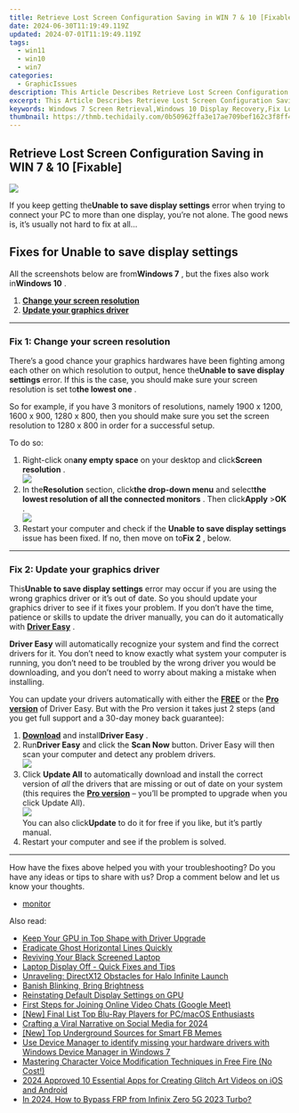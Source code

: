 ```yaml
---
title: Retrieve Lost Screen Configuration Saving in WIN 7 & 10 [Fixable]
date: 2024-06-30T11:19:49.119Z
updated: 2024-07-01T11:19:49.119Z
tags:
  - win11
  - win10
  - win7
categories:
  - GraphicIssues
description: This Article Describes Retrieve Lost Screen Configuration Saving in WIN 7 & 10 [Fixable]
excerpt: This Article Describes Retrieve Lost Screen Configuration Saving in WIN 7 & 10 [Fixable]
keywords: Windows 7 Screen Retrieval,Windows 10 Display Recovery,Fix Lost Screen Settings WIN 7 & 10,Restore Saved Display Settings Windows 7/10,Reverse Lost Screen Config WIN 7/10 Repair,Screen Display Settings Retrieval WIN 7/10,retrieve lost screen configuration saving in win 7 10 fixable
thumbnail: https://thmb.techidaily.com/0b50962ffa3e17ae709bef162c3f8ff4d960cae116eaf3e790989364bc8da0ce.jpg
---
```


## Retrieve Lost Screen Configuration Saving in WIN 7 & 10 [Fixable]

![](https://images.drivereasy.com/wp-content/uploads/2018/10/img_5bd02e58a9310.jpg)

 If you keep getting the**Unable to save display settings** error when trying to connect your PC to more than one display, you’re not alone. The good news is, it’s usually not hard to fix at all…

## Fixes for Unable to save display settings

 All the screenshots below are from**Windows 7** , but the fixes also work in**Windows 10** .

1. [**Change your screen resolution**](#F1)
2. [**Update your graphics driver**](#F2)

---

### Fix 1: Change your screen resolution

 There’s a good chance your graphics hardwares have been fighting among each other on which resolution to output, hence the**Unable to save display settings** error. If this is the case, you should make sure your screen resolution is set to**the lowest one** .

 So for example, if you have 3 monitors of resolutions, namely 1900 x 1200, 1600 x 900, 1280 x 800, then you should make sure you set the screen resolution to 1280 x 800 in order for a successful setup.

To do so:

1. Right-click on**any empty space** on your desktop and click**Screen resolution** .  
![](https://images.drivereasy.com/wp-content/uploads/2018/10/img_5bd0327f8f399.jpg)
2. In the**Resolution** section, click**the drop-down menu** and select**the lowest resolution of all the connected monitors** . Then click**Apply** \>**OK** .  
![](https://images.drivereasy.com/wp-content/uploads/2018/10/img_5bd0337e4c82a.jpg)
3. Restart your computer and check if the **Unable to save display settings** issue has been fixed. If no, then move on to**Fix 2** , below.

---

### Fix 2: Update your graphics driver

 This**Unable to save display settings** error may occur if you are using the wrong  graphics  driver or it’s out of date. So you should update your graphics driver  to see if it fixes your problem. If you don’t have the time, patience or skills to update the driver manually, you can do it automatically with **[Driver Easy](https://tools.techidaily.com/drivereasy/download/)** .

**Driver Easy** will automatically recognize your system and find the correct drivers for it. You don’t need to know exactly what system your computer is running, you don’t need to be troubled by the wrong driver you would be downloading, and you don’t need to worry about making a mistake when installing.

 You can update your drivers automatically with either the **[FREE](https://tools.techidaily.com/drivereasy/download/)**  or the **[Pro version](https://tools.techidaily.com/drivereasy/download/)**  of Driver Easy. But with the Pro version it takes just 2 steps (and you get full support and a 30-day money back guarantee):

1. [**Download**](https://tools.techidaily.com/drivereasy/download/) and install**Driver Easy** .
2. Run**Driver Easy** and click the **Scan Now** button. Driver Easy will then scan your computer and detect any problem drivers.  
![](https://images.drivereasy.com/wp-content/uploads/2018/10/img_5bd037a514d66.jpg)
3. Click **Update All** to automatically download and install the correct version of _all_ the drivers that are missing or out of date on your system (this requires the **[Pro version](https://tools.techidaily.com/drivereasy/download/)**  – you’ll be prompted to upgrade when you click Update All).  
![](https://images.drivereasy.com/wp-content/uploads/2018/10/img_5bd037b383fd5.jpg)  
 You can also click**Update** to do it for free if you like, but it’s partly manual.
4. Restart your computer and see if the problem is solved.

---

 How have the fixes above helped you with your troubleshooting? Do you have any ideas or tips to share with us? Drop a comment below and let us know your thoughts.

* [monitor](https://tools.techidaily.com/drivereasy/download/)

<ins class="adsbygoogle"
     style="display:block"
     data-ad-format="autorelaxed"
     data-ad-client="ca-pub-7571918770474297"
     data-ad-slot="1223367746"></ins>



<ins class="adsbygoogle"
     style="display:block"
     data-ad-client="ca-pub-7571918770474297"
     data-ad-slot="8358498916"
     data-ad-format="auto"
     data-full-width-responsive="true"></ins>

<span class="atpl-alsoreadstyle">Also read:</span>
<div><ul>
<li><a href="https://graphic-issues.techidaily.com/keep-your-gpu-in-top-shape-with-driver-upgrade/"><u>Keep Your GPU in Top Shape with Driver Upgrade</u></a></li>
<li><a href="https://graphic-issues.techidaily.com/eradicate-ghost-horizontal-lines-quickly/"><u>Eradicate Ghost Horizontal Lines Quickly</u></a></li>
<li><a href="https://graphic-issues.techidaily.com/reviving-your-black-screened-laptop/"><u>Reviving Your Black Screened Laptop</u></a></li>
<li><a href="https://graphic-issues.techidaily.com/laptop-display-off-quick-fixes-and-tips/"><u>Laptop Display Off - Quick Fixes and Tips</u></a></li>
<li><a href="https://graphic-issues.techidaily.com/unraveling-directx12-obstacles-for-halo-infinite-launch/"><u>Unraveling: DirectX12 Obstacles for Halo Infinite Launch</u></a></li>
<li><a href="https://graphic-issues.techidaily.com/banish-blinking-bring-brightness/"><u>Banish Blinking, Bring Brightness</u></a></li>
<li><a href="https://graphic-issues.techidaily.com/reinstating-default-display-settings-on-gpu/"><u>Reinstating Default Display Settings on GPU</u></a></li>
<li><a href="https://screen-mirroring-recording.techidaily.com/first-steps-for-joining-online-video-chats-google-meet/"><u>First Steps for Joining Online Video Chats (Google Meet)</u></a></li>
<li><a href="https://some-techniques.techidaily.com/new-final-list-top-blu-ray-players-for-pcmacos-enthusiasts/"><u>[New] Final List  Top Blu-Ray Players for PC/macOS Enthusiasts</u></a></li>
<li><a href="https://facebook-video-content.techidaily.com/crafting-a-viral-narrative-on-social-media-for-2024/"><u>Crafting a Viral Narrative on Social Media for 2024</u></a></li>
<li><a href="https://facebook-video-recording.techidaily.com/new-top-underground-sources-for-smart-fb-memes/"><u>[New] Top Underground Sources for Smart FB Memes</u></a></li>
<li><a href="https://techidaily.com/use-device-manager-to-identify-missing-your-hardware-drivers-with-windows-device-manager-in-windows-7-by-drivereasy-guide/"><u>Use Device Manager to identify missing your hardware drivers with Windows Device Manager in Windows 7</u></a></li>
<li><a href="https://extra-tips.techidaily.com/mastering-character-voice-modification-techniques-in-free-fire-no-cost/"><u>Mastering Character Voice Modification Techniques in Free Fire (No Cost!)</u></a></li>
<li><a href="https://ai-driven-video-production.techidaily.com/2024-approved-10-essential-apps-for-creating-glitch-art-videos-on-ios-and-android/"><u>2024 Approved 10 Essential Apps for Creating Glitch Art Videos on iOS and Android</u></a></li>
<li><a href="https://bypass-frp.techidaily.com/in-2024-how-to-bypass-frp-from-infinix-zero-5g-2023-turbo-by-drfone-android/"><u>In 2024, How to Bypass FRP from Infinix Zero 5G 2023 Turbo?</u></a></li>
</ul></div>
